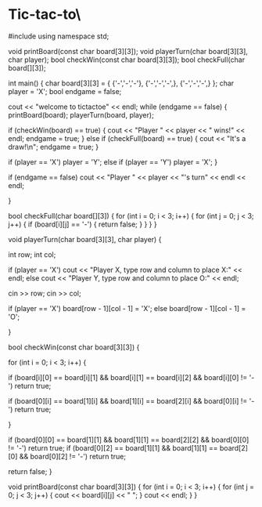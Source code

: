 # Tic-tac-to\

#include<iostream>
using namespace std;


void printBoard(const char board[3][3]);
void playerTurn(char board[3][3], char player);
bool checkWin(const char board[3][3]);
bool checkFull(char board[][3]);


int main() {
char board[3][3] = { {'-','-','-'}, {'-','-','-',}, {'-','-','-',} };
char player = 'X';
bool endgame = false;




cout << "welcome to tictactoe" << endl;
while (endgame == false) {
printBoard(board);
playerTurn(board, player);

if (checkWin(board) == true) {
cout << "Player " << player << " wins!" << endl;
endgame = true;
}
else if (checkFull(board) == true) {
cout << "It's a draw!\n";
endgame = true;
}

if (player == 'X')
player = 'Y';
else if (player == 'Y')
player = 'X';
}

if (endgame == false)
cout << "Player " << player << "'s turn" << endl << endl;




}

bool checkFull(char board[][3]) {
for (int i = 0; i < 3; i++) {
for (int j = 0; j < 3; j++) {
if (board[i][j] == '-') {
return false;
}
}
}
}




void playerTurn(char board[3][3], char player) {

int row;
int col;

if (player == 'X')
cout << "Player X, type row and column to place X:" << endl;
else
cout << "Player Y, type row and column to place O:" << endl;

cin >> row;
cin >> col;

if (player == 'X')
board[row - 1][col - 1] = 'X';
else
board[row - 1][col - 1] = 'O';

}


bool checkWin(const char board[3][3]) {


for (int i = 0; i < 3; i++) {

if (board[i][0] == board[i][1] && board[i][1] == board[i][2] && board[i][0] != '-')
return true;

if (board[0][i] == board[1][i] && board[1][i] == board[2][i] && board[0][i] != '-')
return true;

}

if (board[0][0] == board[1][1] && board[1][1] == board[2][2] && board[0][0] != '-')
return true;
if (board[0][2] == board[1][1] && board[1][1] == board[2][0] && board[0][2] != '-')
return true;

return false;
}


void printBoard(const char board[3][3]) {
for (int i = 0; i < 3; i++) {
for (int j = 0; j < 3; j++) {
cout << board[i][j] << " ";
}
cout << endl;
}
}

